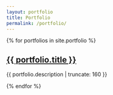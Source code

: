 ```yaml
---
layout: portfolio
title: Portfolio
permalink: /portfolio/
---
```


{% for portfolios in site.portfolio %}


<a href="{{ portfolio.url | prepend: site.baseurl }}">
        <h2>{{ portfolio.title }}</h2>
</a>

<p class="post-excerpt">{{ portfolio.description | truncate: 160 }}</p>

{% endfor %}
